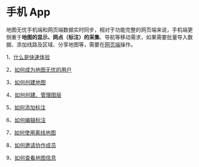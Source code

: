 # 手机 App

地图无忧手机端和网页端数据实时同步，相对于功能完整的网页端来说，手机端更侧重于**地图的显示、网点（标注）的采集**、导航等移动需求，如果需要批量导入数据、添加线路及区域、分享地图等，需要在[网页端](http://www.dituwuyou.com)操作。

1、[什么是快速体验](/m-getting-started)

2、[如何成为地图无忧的用户](/m-signup)

3、[如何创建地图](m-newmap)

4、[如何创建、管理图层](/m-layers)

5、[如何添加标注](m-addmark)

6、[如何编辑标注](/m-editmark)

7、[如何使用离线地图](m-offline)

8、[如何邀请协作成员](/m-addmembers)

9、[如何查看地图信息](/m-mapinfo)

